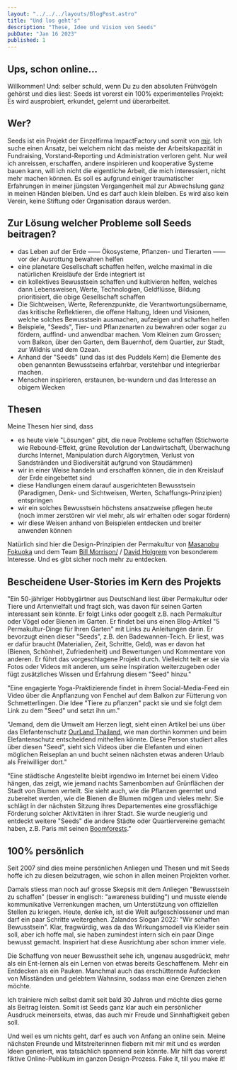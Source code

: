 ```yaml
---
layout: "../../../layouts/BlogPost.astro"
title: "Und los geht's"
description: "These, Idee und Vision von Seeds"
pubDate: "Jan 16 2023"
published: 1
---
```


## Ups, schon online...

Willkommen! Und: selber schuld, wenn Du zu den absoluten Frühvögeln gehörst und dies liest: Seeds ist vorerst ein 100% experimentelles Projekt: Es wird ausprobiert, erkundet, gelernt und überarbeitet.

## Wer?

Seeds ist ein Projekt der Einzelfirma ImpactFactory und somit von [mir](https://impactfactory.ch/de/kai-pulfer). Ich suche einen Ansatz, bei welchem nicht das meiste der Arbeitskapazität in Fundraising, Vorstand-Reporting und Administration verloren geht. Nur weil ich anreissen, erschaffen, andere inspirieren und kooperative Systeme bauen kann, will ich nicht die eigentliche Arbeit, die mich interessiert, nicht mehr machen können. Es soll es aufgrund einiger traumatischer Erfahrungen in meiner jüngsten Vergangenheit mal zur Abwechslung ganz in meinen Händen bleiben. Und es darf auch klein bleiben. Es wird also kein Verein, keine Stiftung oder Organisation daraus werden.

## Zur Lösung welcher Probleme soll Seeds beitragen?

- das Leben auf der Erde —— Ökosysteme, Pflanzen- und Tierarten —— vor der Ausrottung bewahren helfen
- eine planetare Gesellschaft schaffen helfen, welche maximal in die natürlichen Kreisläufe der Erde integriert ist
- ein kollektives Bewusstsein schaffen und kultivieren helfen, welches dann Lebensweisen, Werte, Technologien, Geldflüsse, Bildung prioritisiert, die obige Gesellschaft schaffen
- Die Sichtweisen, Werte, Referenzpunkte, die Verantwortungsübername, das kritische Reflektieren, die offene Haltung, Ideen und Visionen, welche solches Bewusstsein ausmachen, aufzeigen und schaffen helfen
- Beispiele, "Seeds", Tier- und Pflanzenarten zu bewahren oder sogar zu fördern, auffind- und anwendbar machen. Vom Kleinen zum Grossen; vom Balkon, über den Garten, dem Bauernhof, dem Quartier, zur Stadt, zur Wildnis und dem Ozean.
- Anhand der "Seeds" (und das ist des Puddels Kern) die Elemente des oben genannten Bewusstseins erfahrbar, verstehbar und integrierbar machen.
- Menschen inspirieren, erstaunen, be-wundern und das Interesse an obigem Wecken

## Thesen

Meine Thesen hier sind, dass

- es heute viele "Lösungen" gibt, die neue Probleme schaffen (Stichworte wie Rebound-Effekt, grüne Revolution der Landwirtschaft, Überwachung durchs Internet, Manipulation durch Algorytmen, Verlust von Sandstränden und Biodiversität aufgrund von Staudämmen)
- wir in einer Weise handeln und erschaffen können, die in den Kreislauf der Erde eingebettet sind
- diese Handlungen einem darauf ausgerichteten Bewusstsein (Paradigmen, Denk- und Sichtweisen, Werten, Schaffungs-Prinzipien) entspringen
- wir ein solches Bewusstsein höchstens ansatzweise pflegen heute (noch immer zerstören wir viel mehr, als wir erhalten oder sogar fördern)
- wir diese Weisen anhand von Beispielen entdecken und breiter anwenden können

Natürlich sind hier die Design-Prinzipien der Permakultur von [Masanobu Fokuoka](https://en.wikipedia.org/wiki/Masanobu_Fukuoka) und dem Team [Bill Morrison/](https://en.wikipedia.org/wiki/Bill_Mollison) / [David Holgrem](https://en.wikipedia.org/wiki/David_Holmgren) von besonderem Interesse. Und es gibt sicher noch mehr zu entdecken.

## Bescheidene User-Stories im Kern des Projekts

"Ein 50-jähriger Hobbygärtner aus Deutschland liest über Permakultur oder Tiere und Artenvielfalt und fragt sich, was davon für seinen Garten interessant sein könnte. Er folgt Links oder googelt z.B. nach Permakultur oder Vögel oder Bienen im Garten. Er findet bei uns einen Blog-Artikel "5 Permakultur-Dinge für Ihren Garten" mit Links zu Anleitungen darin. Er bevorzugt einen dieser "Seeds", z.B. den Badewannen-Teich. Er liest, was er dafür braucht (Materialien, Zeit, Schritte, Geld), was er davon hat (Bienen, Schönheit, Zufriedenheit) und Bewertungen und Kommentare von anderen. Er führt das vorgeschlagene Projekt durch. Vielleicht teilt er sie via Fotos oder Videos mit anderen, um seine Inspiration weiterzugeben oder fügt zusätzliches Wissen und Erfahrung diesem "Seed" hinzu."

"Eine engagierte Yoga-Praktizierende findet in ihrem Social-Media-Feed ein Video über die Anpflanzung von Fenchel auf dem Balkon zur Fütterung von Schmetterlingen. Die Idee "Tiere zu pflanzen" packt sie und sie folgt dem Link zu dem "Seed" und setzt ihn um."

"Jemand, dem die Umwelt am Herzen liegt, sieht einen Artikel bei uns über das Elefantenschutz [OurLand Thailand](https://www.ourlandthailand.com/), wie man dorthin kommen und beim Elefantenschutz entscheidend mithelfen könnte. Diese Person studiert alles über diesen "Seed", sieht sich Videos über die Elefanten und einen möglichen Reiseplan an und bucht seinen nächsten etwas anderen Urlaub als Freiwilliger dort."

"Eine städtische Angestellte bleibt irgendwo im Internet bei einem Video hängen, das zeigt, wie jemand nachts Samenbomben auf Grünflächen der Stadt von Blumen verteilt. Sie sieht auch, wie die Pflanzen geerntet und zubereitet werden, wie die Bienen die Blumen mögen und vieles mehr. Sie schlägt in der nächsten Sitzung ihres Departementes eine grossflächige Förderung solcher Aktivitäten in ihrer Stadt. Sie wurde neugierig und entdeckt weitere "Seeds" die andere Städte oder Quartiervereine gemacht haben, z.B. Paris mit seinen [Boomforests](https://boomforest.org/)."

## 100% persönlich

Seit 2007 sind dies meine persönlichen Anliegen und Thesen und mit Seeds hoffe ich zu diesen beizutragen, wie schon in allen meinen Projekten vorher.

Damals stiess man noch auf grosse Skepsis mit dem Anliegen "Bewusstsein zu schaffen" (besser in englisch: "awareness building") und musste elende kommunikative Verrenkungen machen, um Unterstützung von offiziellen Stellen zu kriegen. Heute, denke ich, ist die Welt aufgeschlossener und man darf ein paar Schritte weitergehen. Zalandos Slogan 2022: "Wir schaffen Bewusstsein". Klar, fragwürdig, was da das Wirkungsmodell via Kleider sein soll, aber ich hoffe mal, sie haben zumindest intern sich ein paar Dinge bewusst gemacht. Inspiriert hat diese Ausrichtung aber schon immer viele.

Die Schaffung von neuer Bewusstheit sehe ich, ungenau ausgedrückt, mehr als ein Ent-lernen als ein Lernen von etwas bereits Geschaffenem. Mehr ein Entdecken als ein Pauken. Manchmal auch das erschütternde Aufdecken von Misständen und gelebtem Wahnsinn, sodass man eine Grenzen ziehen möchte.

Ich trainiere mich selbst damit seit bald 30 Jahren und möchte dies gerne als Beitrag leisten. Somit ist Seeds ganz klar auch ein persönlicher Ausdruck meinerseits, etwas, das auch mir Freude und Sinnhaftigkeit geben soll.

Und weil es um nichts geht, darf es auch von Anfang an online sein. Meine nächsten Freunde und Mitstreiterinnen fiebern mit mir mit und es werden Ideen generiert, was tatsächlich spannend sein könnte. Mir hilft das vorerst fiktive Online-Publikum im ganzen Design-Prozess. Fake it, till you make it!
